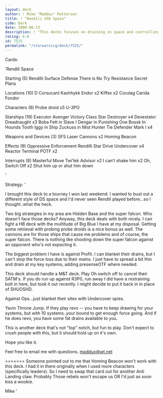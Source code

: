 ```yaml
---
layout: deck
author: ! Mike "Maddux" Patterson
title: ! "Rendili VSD Space"
side: Dark
date: 2000-06-13
description: ! "This decks focuses on draining in space and controlling the ground drains with undercovered probe droids. Hidden Base is quite popular in my area, and this deck does quite well against it. You might say I built it just for it."
rating: 4.0
id: 7525
permalink: "/starwarsccg/deck/7525/"
---
```

Cards: 

'Rendili Space

Starting (5)
Rendilli
Surface Defense
There is No Try
Resistance
Secret Plans

Locations (10)
D
Corsucant
Kashhykk
Endor x2
Kiffex x2
Corulag
Carida
Fondor

Characters (6)
Probe droid x5
U-3PO

Starships (19)
Executor
Avenger
Victory Class Star Destroyer x4
Devestator
Dreadnaught x3
Boba Fett in Slave I
Dengar in Punishing One
Bossk In Hounds Tooth
Iggy in Ship
Zuckuss in Mist Hunter
Tie Defender Mark I x4

Weapons and Devices (3)
SFS Laser Cannons x2
Homing Beacon

Effects (9)
Oppressive Enforcement
Rendilli Star Drive
Undercover x4
Reactor Terminal
POTF x2

Interrupts (8)
Masterful Move
Twi’lek Advisor x2
I can’t shake him x2
Oh, Switch Off x2
Shut him up or shut him down

'

Strategy: '

I brought this deck to a tourney I won last weekend. I wanted to bust out a different style of DS space and I'd never seen Rendili played before...so I thought..what the heck.

Two big strategies in my area are Hidden Base and the super falcon. Who doesn't face those decks? Anyway, this deck deals with both nicely. I can fight a HB deck with the multitude of Big Blue I have at my disposal. Getting some retrieval with probing probe droids is a nice bonus as well. The cannons are for those ships that cause me problems and of course, the super falcon. There is nothing like shooting down the super falcon against an opponent who's not expecting it.

The biggest problem I have is against Profit. I can blanket their drains, but I can't stop the force loss due to their mains. I just have to spread a bit thin and drain at my key systems, adding presenseOTF where needed.

This deck should handle a M&T deck. Play Oh switch off to cancel their SATM's. If you do run up against R3P0, run away I did have a restraining bolt in here, but took it out recently. I might decide to put it back in in place of SHUOSHD.

Against Ops...just blanket their sites with Undercover spies.

Yavin Throne Jump. If they play revo -- you have to keep drawing for your systems, but with 10 systems..your bound to get enough force going. And if he does revo, you have some fat drains available to you.

This is another deck that's not "top" notch, but fun to play. Don't expect to crush people with this, but it should hold up on it's own.

Hope you like it.

Feel free to email me with questions. maddux@wt.net

=======
Someone pointed out to me that Homing Beacon won't work with this deck. I had it in there originally when I used more characters (specifically leaders). So I need to swap that card out for another Anti Landing claw. Probably Those rebels won't escape us OR I'd just as soon kiss a wookie.

Mike  '
